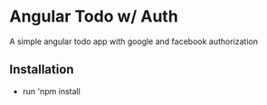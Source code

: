 # Angular Todo w/ Auth

A simple angular todo app with google and facebook authorization

## Installation

- run 'npm install
